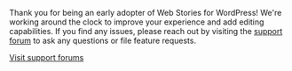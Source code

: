 Thank you for being an early adopter of Web Stories for WordPress! We're working around the clock to improve your experience and add editing capabilities. If you find any issues, please reach out by visiting the [support forum](https://wordpress.org/support/plugin/web-stories/) to ask any questions or file feature requests.

[Visit support forums](https://wordpress.org/support/plugin/web-stories/)
